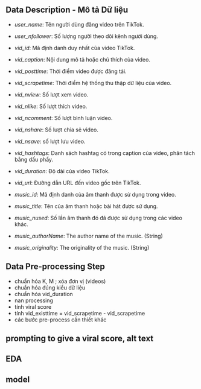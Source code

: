 ## Data Description - Mô tả Dữ liệu
- *user_name*: Tên người dùng đăng video trên TikTok.

- *user_nfollower*: Số lượng người theo dõi kênh người dùng.

- *vid_id*: Mã định danh duy nhất của video TikTok.

- *vid_caption*: Nội dung mô tả hoặc chú thích của video.

- *vid_posttime*: Thời điểm video được đăng tải.

- *vid_scrapetime*: Thời điểm hệ thống thu thập dữ liệu của video.

- *vid_nview*: Số lượt xem video.

- *vid_nlike*: Số lượt thích video.

- *vid_ncomment*: Số lượt bình luận video.

- *vid_nshare*: Số lượt chia sẻ video.

- *vid_nsave*: số lượt lưu video.

- *vid_hashtags*: Danh sách hashtag có trong caption của video, phân tách bằng dấu phẩy.

- *vid_duration*: Độ dài của video TikTok.

- *vid_url*: Đường dẫn URL đến video gốc trên TikTok.

- *music_id*: Mã định danh của âm thanh được sử dụng trong video.

- *music_title*: Tên của âm thanh hoặc bài hát được sử dụng.

- *music_nused*: Số lần âm thanh đó đã được sử dụng trong các video khác.

- *music_authorName*: The author name of the music. (String)

- *music_originality*: The originality of the music. (String)


## Data Pre-processing Step

- chuẩn hóa K, M ; xóa đơn vị (videos)
- chuẩn hóa đúng kiểu dữ liệu
- chuẩn hóa vid_duration
- nan processing
- tính viral score 
- tính vid_existtime = vid_scrapetime - vid_scrapetime
- các bước pre-process cần thiết khác


## prompting to give a viral score, alt text
## EDA
## model 


